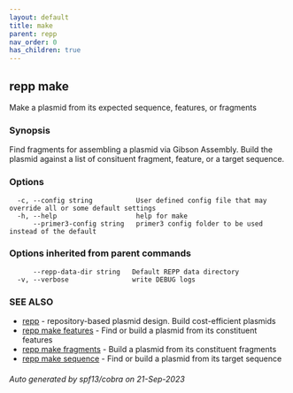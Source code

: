 ```yaml
---
layout: default
title: make
parent: repp
nav_order: 0
has_children: true
---
```

## repp make

Make a plasmid from its expected sequence, features, or fragments

### Synopsis

Find fragments for assembling a plasmid via Gibson Assembly. Build the plasmid
against a list of consituent fragment, feature, or a target sequence.

### Options

```
  -c, --config string           User defined config file that may override all or some default settings
  -h, --help                    help for make
      --primer3-config string   primer3 config folder to be used instead of the default
```

### Options inherited from parent commands

```
      --repp-data-dir string   Default REPP data directory
  -v, --verbose                write DEBUG logs
```

### SEE ALSO

* [repp](repp)	 - repository-based plasmid design. Build cost-efficient plasmids
* [repp make features](repp_make_features)	 - Find or build a plasmid from its constituent features
* [repp make fragments](repp_make_fragments)	 - Build a plasmid from its constituent fragments
* [repp make sequence](repp_make_sequence)	 - Find or build a plasmid from its target sequence

###### Auto generated by spf13/cobra on 21-Sep-2023
